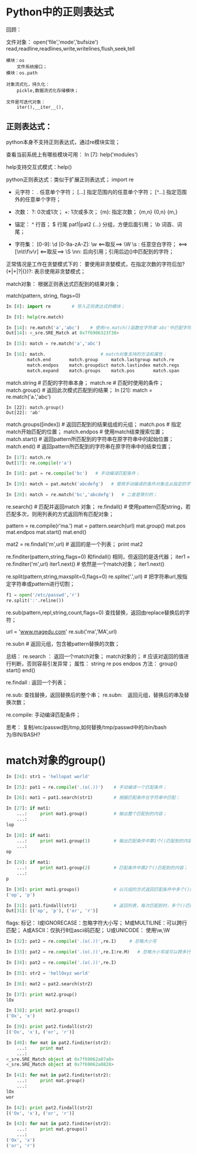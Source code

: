 # Python中的正则表达式

回顾：

文件对象：
	open('file','mode','bufsize')
	read,readline,readlines,write,writelines,flush,seek,tell

	模块：os
		文件系统接口；
	模块：os.path

	对象流式化，持久化：
		pickle,数据流式化存储模块；

	文件是可迭代对象：
		iter(),__iter__(),


## 正则表达式：
python本身不支持正则表达式，通过re模块实现；

查看当前系统上有哪些模块可用：
In [7]: help('modules')

help支持交互式模式：help()


python正则表达式：类似于扩展正则表达式；
import re

- 元字符：
	.       任意单个字符；
	[...]   指定范围内的任意单个字符；
	[^...]  指定范围外的任意单个字符；

- 次数：
	?: 0次或1次；
	+: 1次或多次；
	{m}: 指定次数；
	{m,n}
	{0,n}
	{m,}

- 锚定：
	^   行首；
	$   行尾
	pat1|pat2
	(...)  分组，方便后面引用；
	\b   词首、词尾；


- 字符集：
	[0-9]: \d
	[0-9a-zA-Z]: \w   <==取反==> \W
	\s : 任意空白字符； <==>  [\n\t\f\v\r]   <==取反==> \S
	\nn: 后向引用；引用后边()中匹配到的字符；

正常情况是工作在贪婪模式下的：
要使用非贪婪模式，在指定次数的字符后加?
(*|+|?|{})?:  表示使用非贪婪模式；


match对象： 根据正则表达式匹配到的结果对象；

match(pattern, string, flags=0)

```python
In [8]: import re        # 导入正则表达式的模块；

In [9]: help(re.match)

In [14]: re.match('a','abc')    # 使用re.match()函数在字符串'abc'中匹配字符'a'，返回结果为一个match对象；
Out[14]: <_sre.SRE_Match at 0x7f6906323f38>

In [15]: match = re.match('a','abc')  

In [16]: match. 					# match对象支持的方法和属性；
        match.end       match.group     match.lastgroup match.re        match.start     
        match.endpos    match.groupdict match.lastindex match.regs      match.string    
        match.expand    match.groups    match.pos       match.span  
```

match.string      # 匹配的字符串本身；
match.re          # 匹配时使用的条件；
match.group()     # 返回此次模式匹配到的结果；
	In [21]: match = re.match('a.','abc')

	In [22]: match.group()
	Out[22]: 'ab'

match.groups([index])    # 返回匹配到的结果组成的元组；
match.pos                # 指定match开始匹配的位置；
match.endpos   			 # 使用match结束搜索位置；
match.start()			 # 返回pattern所匹配到的字符串在原字符串中的起始位置；
match.end()			     # 返回pattern所匹配到的字符串在原字符串中的结束位置；


```python
In [17]: match.re
Out[17]: re.compile(r'a')

In [18]: pat = re.compile('bc')   # 手动编译匹配条件；

In [19]: match = pat.match('abcdefg')   # 使用手动编译的条件对象去从指定的字符串中匹配；

In [20]: match = re.match('bc','abcdefg')   # 二者是等价的；
```

re.search()   # 匹配并返回match 对象；
re.findall()  # 使用pattern匹配string，若匹配多次，则用列表的方式返回所有匹配对象；


pattern = re.compile(r'ma.')
mat = pattern.search(url)
mat.group()
mat.pos
mat.endpos
mat.start()
mat.end()

mat2 = re.findall('m',url)    # 返回的是一个列表；
print mat2

re.finditer(pattern,string,flags=0)
和findall() 相同，但返回的是迭代器；
iter1 = re.finditer('m',url)
iter1.next()   # 依然是一个match对象；
iter1.next()

re.split(pattern,string,maxsplit=0,flags=0)
re.splite('\.',url)   # 把字符串url,按指定字符串或pattern进行切割；

```python
f1 = open('/etc/passwd','r')
re.split(':'.reline())
```

re.sub(pattern,repl,string,count,flags=0)
查找替换，返回由replace替换后的字符；

url = 'www.magedu.com'
re.sub('ma','MA',url)

re.subn    # 返回元组，包含被pattern替换的次数；


总结：
re.search ： 返回一个match对象；
	match对象的；   # 应该对返回的值进行判断，否则容易引发异常；
		属性：
			string
			re
			pos
			endpos
		方法：
			group()
			start()
			end()

re.findall : 返回一个列表；

re.sub:  查找替换，返回替换后的整个串；
re.subn:　返回元组，替换后的串及替换次数；

re.compile: 手动编译匹配条件；

思考： 复制/etc/passwd到/tmp,如何替换/tmp/passwd中的/bin/bash为/BIN/BASH?


# match对象的group()
```python
In [24]: str1 = 'hellopat world'

In [25]: pat1 = re.compile('.(o(.))')    # 手动编译一个匹配条件；

In [26]: mat1 = pat1.search(str1)        # 根据匹配条件在字符串中匹配；

In [27]: if mat1:
    ...:     print mat1.group()          # 输出整个匹配到的内容；
    ...:     
lop

In [28]: if mat1:
    ...:     print mat1.group(1)         # 输出匹配条件中第1个()匹配到的内容；
    ...:     
op

In [29]: if mat1:
    ...:     print mat1.group(2)         # 匹配条件中第2个()匹配到的内容；
    ...:     
p

In [30]: print mat1.groups()             # 以元组的方式返回匹配条件中多个()匹配到的内容；
('op', 'p')

In [31]: pat1.findall(str1)              # 返回列表，每次匹配到时，多个()匹配到内容组成一个元组的元素；多次匹配到的内容组成的元组形成一个列表；
Out[31]: [('op', 'p'), ('or', 'r')]

```

flags: 标记：
	I或IGNORECASE：忽略字符大小写；
	M或MULTILINE：可以跨行匹配；
	A或ASCII：仅执行8位ascii码匹配；
	U或UNICODE： 使用\w,\W

```python
In [32]: pat2 = re.compile('.(o(.))',re.I)     # 忽略大小写

In [33]: pat2 = re.compile('.(o(.))',re.I|re.M)   # 忽略大小写或可以跨多行；

In [34]: pat2 = re.compile('.(o(.))',re.I)

In [35]: str2 = 'hellOxyz world'

In [36]: mat2 = pat2.search(str2)

In [37]: print mat2.group()
lOx

In [38]: print mat2.groups()
('Ox', 'x')

In [39]: print pat2.findall(str2)
[('Ox', 'x'), ('or', 'r')]

In [40]: for mat in pat2.finditer(str2):
    ...:     print mat
    ...:     
<_sre.SRE_Match object at 0x7f69062a07a0>
<_sre.SRE_Match object at 0x7f69062a0828>

In [41]: for mat in pat2.finditer(str2):
    ...:     print mat.group()
    ...:     
lOx
wor

In [42]: print pat2.findall(str2)
[('Ox', 'x'), ('or', 'r')]

In [43]: for mat in pat2.finditer(str2):
    ...:     print mat.groups()
    ...:     
('Ox', 'x')
('or', 'r')
```
